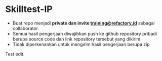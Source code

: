 # Skilltest-IP
- Buat repo menjadi **private dan invite training@refactory.id** sebagai collaborator.
- Semua hasil pengerjaan diwajibkan push ke github repository pribadi berupa source code dan link repository tersebut yang dikirim.
- Tidak diperkenankan untuk mengirim hasil pengerjaan berupa zip

Test edit.
